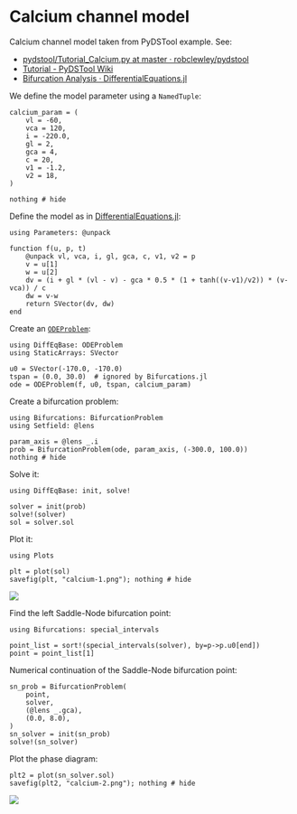 # Calcium channel model

Calcium channel model taken from PyDSTool example.  See:

* [pydstool/Tutorial_Calcium.py at master · robclewley/pydstool](https://github.com/robclewley/pydstool/blob/master/examples/Tutorial_Calcium.py)
* [Tutorial - PyDSTool Wiki](http://www2.gsu.edu/~matrhc/Tutorial.html)
* [Bifurcation Analysis · DifferentialEquations.jl](http://docs.juliadiffeq.org/latest/analysis/bifurcation.html)

We define the model parameter using a `NamedTuple`:

```@example calcium
calcium_param = (
    vl = -60,
    vca = 120,
    i = -220.0,
    gl = 2,
    gca = 4,
    c = 20,
    v1 = -1.2,
    v2 = 18,
)

nothing # hide
```

Define the model as in
[DifferentialEquations.jl](http://docs.juliadiffeq.org/latest/tutorials/ode_example.html):

```@example calcium
using Parameters: @unpack

function f(u, p, t)
    @unpack vl, vca, i, gl, gca, c, v1, v2 = p
    v = u[1]
    w = u[2]
    dv = (i + gl * (vl - v) - gca * 0.5 * (1 + tanh((v-v1)/v2)) * (v-vca)) / c
    dw = v-w
    return SVector(dv, dw)
end
```

Create an
[`ODEProblem`](http://docs.juliadiffeq.org/latest/tutorials/ode_example.html):

```@example calcium
using DiffEqBase: ODEProblem
using StaticArrays: SVector

u0 = SVector(-170.0, -170.0)
tspan = (0.0, 30.0)  # ignored by Bifurcations.jl
ode = ODEProblem(f, u0, tspan, calcium_param)
```

Create a bifurcation problem:

```@example calcium
using Bifurcations: BifurcationProblem
using Setfield: @lens

param_axis = @lens _.i
prob = BifurcationProblem(ode, param_axis, (-300.0, 100.0))
nothing # hide
```

Solve it:

```@example calcium
using DiffEqBase: init, solve!

solver = init(prob)
solve!(solver)
sol = solver.sol
```

Plot it:

```@example calcium
using Plots

plt = plot(sol)
savefig(plt, "calcium-1.png"); nothing # hide
```

![](calcium-1.png)

Find the left Saddle-Node bifurcation point:

```@example calcium
using Bifurcations: special_intervals

point_list = sort!(special_intervals(solver), by=p->p.u0[end])
point = point_list[1]
```

Numerical continuation of the Saddle-Node bifurcation point:

```@example calcium
sn_prob = BifurcationProblem(
    point,
    solver,
    (@lens _.gca),
    (0.0, 8.0),
)
sn_solver = init(sn_prob)
solve!(sn_solver)
```

Plot the phase diagram:

```@example calcium
plt2 = plot(sn_solver.sol)
savefig(plt2, "calcium-2.png"); nothing # hide
```

![](calcium-2.png)



